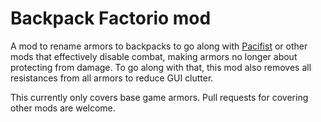 # Backpack Factorio mod

A mod to rename armors to backpacks to go along with
[Pacifist](https://mods.factorio.com/mod/Pacifist) or other mods that
effectively disable combat, making armors no longer about protecting
from damage. To go along with that, this mod also removes all
resistances from all armors to reduce GUI clutter.

This currently only covers base game armors. Pull requests for covering
other mods are welcome.
